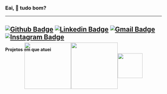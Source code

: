 

### Eai, 👋 tudo bom?
----
[![Github Badge](https://img.shields.io/badge/-deeborges-000?style=flat-square&logo=Github&logoColor=white&link=https://github.com/rebeccamanzi)](https://github.com/deeborges)
[![Linkedin Badge](https://img.shields.io/badge/-deyvisonborges-blue?style=flat-square&logo=Linkedin&logoColor=white&link=https://www.linkedin.com/in/deyvisonborges/)](https://www.linkedin.com/in/deyvisonborges/)
[![Gmail Badge](https://img.shields.io/badge/-gmail-c14438?style=flat-square&logo=Gmail&logoColor=white&link=mailto:web.dborges@gmail.com)](mailto:web.dborges@gmail.com)
[![Instagram Badge](https://img.shields.io/badge/-@_deyvisonborges-C13584?style=flat-square&labelColor=C13584&logo=instagram&logoColor=white&link=https://www.instagram.com/_deyvisonborges/)](https://www.instagram.com/_deyvisonborges/)
----

#### Projetos em que atuei
<div style="flex-direction: row; display: flex;height: 50px; align-items: center; justify-content: center;">
  <img src="https://static.wixstatic.com/media/37f7ab_3714663e4699486e893583f35b0f6d15~mv2.png/v1/fill/w_656,h_369,al_c,q_85,usm_0.66_1.00_0.01/captura-de-tela-de-2020-01-12-17-08-30p.webp" width="150px"/> 
  
  <img src="https://lh3.googleusercontent.com/0fX9XARcBQb-YxBDai19Z1B_ySaH-YhID9Ck05zzw9ouAeO9AJOSj90XN-wllYKkIw" width="150px"/>
  
  <img src="https://lh3.googleusercontent.com/gMmWUaXt-SmsigoBc9pvXY4WBJGq1KbPaoCp3dokDBKfCJY0-fUMpGNa9jk38UetlzpJ=w300" width="80"/>
</div>

<!--
I'm front-end developer and UI/UX designer

  📌 Skills: HTML, CSS, JavaScript, Bootstrap, jQuery, Quasar, Node.js
  💙 In love with Front-end
  📚 Currently learning Vue.js and Angular
  😄 In my free time I usually play games, draw, watch series and do yoga
  ⚡ @codepwr on instagram: tips for beginners and support for women in technology
-->


